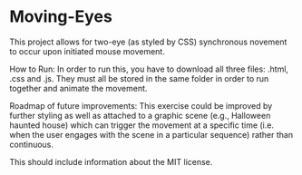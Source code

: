 # Moving-Eyes

This project allows for two-eye (as styled by CSS) synchronous novement to occur upon initiated mouse movement. 

How to Run: In order to run this, you have to download all three files: .html, .css and .js. They must all be stored in the same folder in order to run together and animate the movement. 

Roadmap of future improvements: This exercise could be improved by further styling as well as attached to a graphic scene (e.g., Halloween haunted house) which can trigger the movement at a specific time (i.e. when the user engages with the scene in a particular sequence) rather than continuous.

This should include information about the MIT license. 
